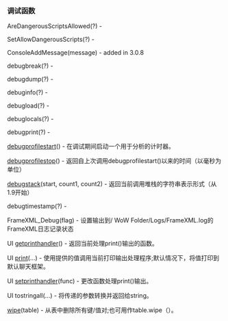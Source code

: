 ### 调试函数

AreDangerousScriptsAllowed\(?\) -

SetAllowDangerousScripts\(?\) -

ConsoleAddMessage\(message\) - added in 3.0.8

debugbreak\(?\) -

debugdump\(?\) -

debuginfo\(?\) -

debugload\(?\) -

debuglocals\(?\) -

debugprint\(?\) -

[debugprofilestart](https://wow.gamepedia.com/API_debugprofilestart)\(\) - 在调试期间启动一个用于分析的计时器。

[debugprofilestop](https://wow.gamepedia.com/API_debugprofilestop)\(\) - 返回自上次调用debugprofilestart\(\)以来的时间（以毫秒为单位）

[debugstack](https://wow.gamepedia.com/API_debugstack)\(start, count1, count2\) - 返回当前调用堆栈的字符串表示形式（从1.9开始）

debugtimestamp\(?\) -

FrameXML\_Debug\(flag\) - 设置输出到/ WoW Folder/Logs/FrameXML.log的FrameXML日志记录状态

UI [getprinthandler](https://wow.gamepedia.com/API_getprinthandler)\(\) - 返回当前处理print\(\)输出的函数。

UI [print](https://wow.gamepedia.com/API_print)\(...\) - 使用提供的值调用当前打印输出处理程序;默认情况下，将值打印到默认聊天框架。

UI [setprinthandler](https://wow.gamepedia.com/API_setprinthandler)\(func\) - 更改函数处理print\(\)输出。

UI tostringall\(...\) - 将传递的参数转换并返回给string。

[wipe](https://wow.gamepedia.com/API_wipe)\(table\) - 从表中删除所有键/值对;也可用作table.wipe（）。

